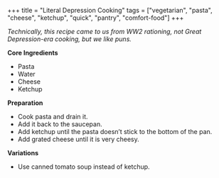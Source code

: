 +++
title = "Literal Depression Cooking"
tags = ["vegetarian", "pasta", "cheese", "ketchup", "quick", "pantry", "comfort-food"]
+++

_Technically, this recipe came to us from WW2 rationing, not Great Depression-era cooking, but we like puns._

**Core Ingredients**
- Pasta
- Water
- Cheese
- Ketchup

**Preparation**
- Cook pasta and drain it.
- Add it back to the saucepan.
- Add ketchup until the pasta doesn’t stick to the bottom of the pan.
- Add grated cheese until it is very cheesy.

**Variations**
- Use canned tomato soup instead of ketchup.